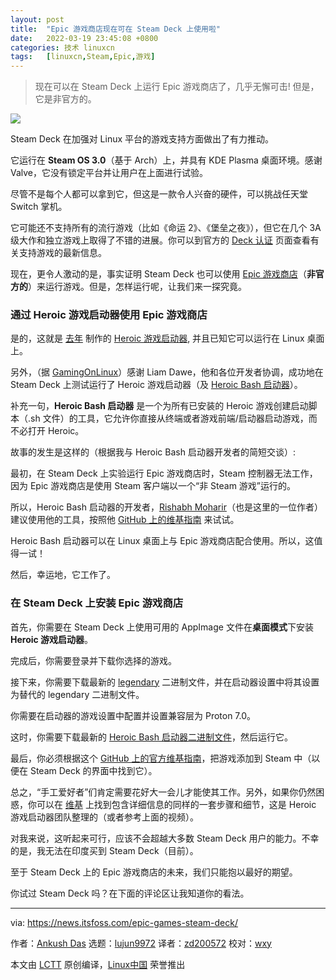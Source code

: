 ```yaml
---
layout: post
title:	"Epic 游戏商店现在可在 Steam Deck 上使用啦"
date:	2022-03-19 23:45:08 +0800 
categories:	技术 linuxcn 
tags:	[linuxcn,Steam,Epic,游戏]
---
```




> 
> 现在可以在 Steam Deck 上运行 Epic 游戏商店了，几乎无懈可击! 但是，它是非官方的。
> 
> 
> 


![](/Asserts/Images//attachment/album/202203/19/234509j829tpku5bd2285r.png)


Steam Deck 在加强对 Linux 平台的游戏支持方面做出了有力推动。


它运行在 **Steam OS 3.0**（基于 Arch）上，并具有 KDE Plasma 桌面环境。感谢 Valve，它没有锁定平台并让用户在上面进行试验。


尽管不是每个人都可以拿到它，但这是一款令人兴奋的硬件，可以挑战任天堂 Switch 掌机。


它可能还不支持所有的流行游戏（比如《命运 2》、《堡垒之夜》），但它在几个 3A 级大作和独立游戏上取得了不错的进展。你可以到官方的 [Deck 认证](https://www.steamdeck.com/en/verified) 页面查看有关支持游戏的最新信息。


现在，更令人激动的是，事实证明 Steam Deck 也可以使用 [Epic 游戏商店](https://www.epicgames.com/store/en-US/)（**非官方的**）来运行游戏。但是，怎样运行呢，让我们来一探究竟。


### 通过 Heroic 游戏启动器使用 Epic 游戏商店


是的，这就是 [去年](https://news.itsfoss.com/heroic-games-launcher/) 制作的 [Heroic 游戏启动器](https://github.com/Heroic-Games-Launcher/HeroicGamesLauncher), 并且已知它可以运行在 Linux 桌面上。


另外，（据 [GamingOnLinux](https://www.gamingonlinux.com/2022/03/heroic-games-launcher-now-works-nicely-on-steam-deck/)）感谢 Liam Dawe，他和各位开发者协调，成功地在 Steam Deck 上测试运行了 Heroic 游戏启动器（及 [Heroic Bash 启动器](https://github.com/redromnon/HeroicBashLauncher)）。






补充一句，**Heroic Bash 启动器** 是一个为所有已安装的 Heroic 游戏创建启动脚本（.sh 文件）的工具，它允许你直接从终端或者游戏前端/启动器启动游戏，而不必打开 Heroic。


故事的发生是这样的（根据我与 Heroic Bash 启动器开发者的简短交谈）:


最初，在 Steam Deck 上实验运行 Epic 游戏商店时，Steam 控制器无法工作，因为 Epic 游戏商店是使用 Steam 客户端以一个“非 Steam 游戏”运行的。


所以，Heroic Bash 启动器的开发者，[Rishabh Moharir](https://news.itsfoss.com/author/rishabh/)（也是这里的一位作者）建议使用他的工具，按照他 [GitHub 上的维基指南](https://github.com/Heroic-Games-Launcher/HeroicGamesLauncher/wiki/Adding-Games-to-Steam-on-Linux) 来试试。


Heroic Bash 启动器可以在 Linux 桌面上与 Epic 游戏商店配合使用。所以，这值得一试！


然后，幸运地，它工作了。


### 在 Steam Deck 上安装 Epic 游戏商店


首先，你需要在 Steam Deck 上使用可用的 AppImage 文件在**桌面模式**下安装 **Heroic 游戏启动器**。


完成后，你需要登录并下载你选择的游戏。


接下来，你需要下载最新的 [legendary](https://github.com/derrod/legendary/releases/) 二进制文件，并在启动器设置中将其设置为替代的 legendary 二进制文件。


你需要在启动器的游戏设置中配置并设置兼容层为 Proton 7.0。


这时，你需要下载最新的 [Heroic Bash 启动器二进制文件](https://github.com/redromnon/HeroicBashLauncher/releases/)，然后运行它。


最后，你必须根据这个 [GitHub 上的官方维基指南](https://github.com/Heroic-Games-Launcher/HeroicGamesLauncher/wiki/Adding-Games-to-Steam-on-Linux)，把游戏添加到 Steam 中（以便在 Steam Deck 的界面中找到它）。


总之，“手工爱好者”们肯定需要花好大一会儿才能使其工作。另外，如果你仍然困惑，你可以在 [维基](https://github.com/Heroic-Games-Launcher/HeroicGamesLauncher/wiki/SteamDeck---Running-Epic-Games) 上找到包含详细信息的同样的一套步骤和细节，这是 Heroic 游戏启动器团队整理的（或者参考上面的视频）。


对我来说，这听起来可行，应该不会超越大多数 Steam Deck 用户的能力。不幸的是，我无法在印度买到 Steam Deck（目前）。


至于 Steam Deck 上的 Epic 游戏商店的未来，我们只能抱以最好的期望。


你试过 Steam Deck 吗？在下面的评论区让我知道你的看法。




---


via: <https://news.itsfoss.com/epic-games-steam-deck/>


作者：[Ankush Das](https://news.itsfoss.com/author/ankush/) 选题：[lujun9972](https://github.com/lujun9972) 译者：[zd200572](https://github.com/zd200572) 校对：[wxy](https://github.com/wxy)


本文由 [LCTT](https://github.com/LCTT/TranslateProject) 原创编译，[Linux中国](https://linux.cn/) 荣誉推出
